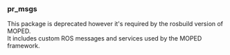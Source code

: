 ### pr_msgs

This package is deprecated however it's required by the rosbuild version of MOPED.  
It includes custom ROS messages and services used by the MOPED framework.


